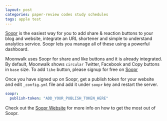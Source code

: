 ```yaml
---
layout: post
categories: paper-review codes study schedules
tags: apple test
---
```


[Soopr][soopr-website] is the easiest way for you to add share & reaction buttons to your blog and website, integrate an URL shortener and simple to understand analytics service. Soopr lets you manage all of these using a powerful dashboard.

Moonwalk uses Soopr for share and like buttons and it is already integrated. By default, Moonwalk shows `circular` Twitter, Facebook and Copy buttons in `base` size. To add `like` button, please signup for free on [Soopr][soopr-website]

Once you have signed up on Soopr, get a publish token for your website and edit `_config.yml` file and add it under `soopr` key and restart the server.
```yml
soopr:
  publish-token: "ADD_YOUR_PUBLISH_TOKEN_HERE" 
```

Check out the [Soopr Website][soopr-website] for more info on how to get the most out of Soopr.

[soopr-website]: https://www.soopr.co
